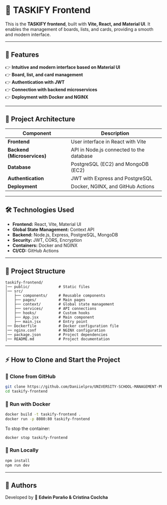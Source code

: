 
# 🎨 TASKIFY Frontend

This is the **TASKIFY frontend**, built with **Vite, React, and Material UI**. It enables the management of boards, lists, and cards, providing a smooth and modern interface.

---

## 🚀 Features
👉 **Intuitive and modern interface based on Material UI**  
👉 **Board, list, and card management**  
👉 **Authentication with JWT**  
👉 **Connection with backend microservices**  
👉 **Deployment with Docker and NGINX**  

---

## 🏰️ **Project Architecture**
| Component  | Description |
|-------------|------------|
| **Frontend** | User interface in React with Vite |
| **Backend (Microservices)** | API in Node.js connected to the database |
| **Database** | PostgreSQL (EC2) and MongoDB (EC2) |
| **Authentication** | JWT with Express and PostgreSQL |
| **Deployment** | Docker, NGINX, and GitHub Actions |

---

## 🛠️ **Technologies Used**
- **Frontend:** React, Vite, Material UI
- **Global State Management:** Context API
- **Backend:** Node.js, Express, PostgreSQL, MongoDB
- **Security:** JWT, CORS, Encryption
- **Containers:** Docker and NGINX
- **CI/CD:** GitHub Actions

---

## 🏰️ **Project Structure**
```
taskify-frontend/
│── public/             # Static files
│── src/
│   ├── components/     # Reusable components
│   ├── pages/          # Main pages
│   ├── context/        # Global state management
│   ├── services/       # API connections
│   ├── hooks/          # Custom hooks
│   ├── App.jsx         # Main component
│   ├── main.jsx        # Entry point
│── Dockerfile          # Docker configuration file
│── nginx.conf          # NGINX configuration
│── package.json        # Project dependencies
│── README.md           # Project documentation
```

---

## ⚡ **How to Clone and Start the Project**

### 🔹 **Clone from GitHub**
```sh
git clone https://github.com/Daniielpro/UNIVERSITY-SCHOOL-MANAGEMENT-PROJECT/taskify-frontend.git
cd taskify-frontend
```

### 🔹 **Run with Docker**
```sh
docker build -t taskify-frontend .
docker run -p 8080:80 taskify-frontend
```

To stop the container:
```sh
docker stop taskify-frontend
```

### 🔹 **Run Locally**
```sh
npm install
npm run dev
```

---

## 📜 **Authors**
Developed by 🚀 **Edwin Poraño & Cristina Coclcha**

